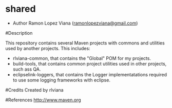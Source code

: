 shared
======

* Author Ramon Lopez Viana (ramonlopezviana@gmail.com)

#Description

This repository contains several Maven projects with commons and utilities used by another projects.
This includes:
- rlviana-common, that contains the "Global" POM for my projects.
- build-tools, that contains common project utilities used in other projects, such ass QA.
- eclipselink-loggers, that contains the Logger implementatations required to use some logging frameworks with eclipse.

#Credits
Created by rlviana

#References
http://www.maven.org


